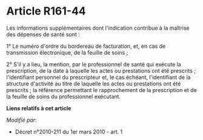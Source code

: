 # Article R161-44

Les informations supplémentaires dont l'indication contribue à la maîtrise des dépenses de santé sont :

1° Le numéro d'ordre du bordereau de facturation, et, en cas de transmission électronique, de la feuille de soins ;

2° S'il y a lieu, la mention, par le professionnel de santé qui exécute la prescription, de la date à laquelle les actes ou
prestations ont été prescrits ; l'identifiant personnel du prescripteur et, le cas échéant, l'identifiant de la structure
d'activité au titre de laquelle les actes ou prestations ont été prescrits ; la référence permettant le rapprochement de la
prescription et de la feuille de soins du professionnel exécutant.

**Liens relatifs à cet article**

_Modifié par_:

  - Décret n°2010-211 du 1er mars 2010 - art. 1
